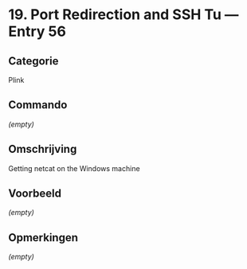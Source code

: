 # 19. Port Redirection and SSH Tu — Entry 56

## Categorie

Plink

## Commando

_(empty)_

## Omschrijving

Getting netcat on the Windows machine

## Voorbeeld

_(empty)_

## Opmerkingen

_(empty)_

